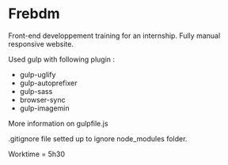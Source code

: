 # Frebdm

Front-end developpement training for an internship. Fully manual responsive website.

Used gulp with following plugin :
* gulp-uglify
* gulp-autoprefixer
* gulp-sass
* browser-sync
* gulp-imagemin

More information on gulpfile.js

.gitignore file setted up to ignore node_modules folder.

Worktime = 5h30
